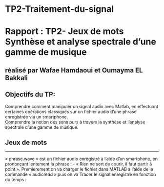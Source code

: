 # TP2-Traitement-du-signal
# Rapport : TP2- Jeux de mots Synthèse et analyse spectrale d’une gamme de musique

## réalisé par Wafae Hamdaoui et Oumayma EL Bakkali

## Objectifs du TP:
 Comprendre comment manipuler un signal audio avec Matlab, en effectuant 
certaines opérations classiques sur un fichier audio d’une phrase enregistrée via 
un smartphone.<br/>
 Comprendre la notion des sons purs à travers la synthèse et l’analyse spectrale 
d’une gamme de musique.<br/>
## Jeux de mots
-------------------------------------------------------------------
« phrase.wave » est un fichier audio enregistré à l’aide d’un smartphone, en 
prononçant lentement la phrase : 
         - « Rien ne sert de courir, il faut partir à point ».
  Premierement on va charger le fichier  dans MATLAB à l’aide de la commande « audioread » puis on va Tracer le signal enregistré en fonction du temps :
 ```Matlab
 ```
